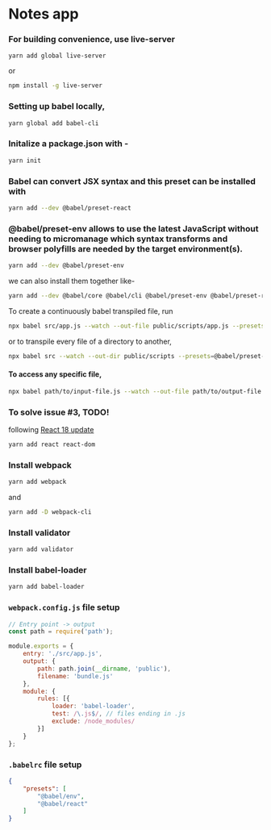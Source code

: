 # Notes app

### For building convenience, use live-server
```
yarn add global live-server
```

or
```sh
npm install -g live-server
```

### Setting up babel locally,
```sh
yarn global add babel-cli
```

### Initalize a package.json with -
```sh
yarn init
```

### Babel can convert JSX syntax and this preset can be installed with
```sh
yarn add --dev @babel/preset-react
```
### @babel/preset-env allows to use the latest JavaScript without needing to micromanage which syntax transforms and browser polyfills are needed by the target environment(s).
```sh
yarn add --dev @babel/preset-env
```

we can also install them together like- 
```sh
yarn add --dev @babel/core @babel/cli @babel/preset-env @babel/preset-react
```

To create a continuously babel transpiled file, run
```sh
npx babel src/app.js --watch --out-file public/scripts/app.js --presets=@babel/preset-env,@babel/preset-react
```
or to transpile every file of a directory to another,
```sh
npx babel src --watch --out-dir public/scripts --presets=@babel/preset-env,@babel/preset-react
```

#### To access any specific file,
```sh
npx babel path/to/input-file.js --watch --out-file path/to/output-file.js --presets=@babel/preset-env,@babel/preset-react
```

### To solve issue #3, TODO! 

following [React 18 update](https://react.dev/blog/2022/03/08/react-18-upgrade-guide#updates-to-client-rendering-apis)
```sh
yarn add react react-dom
```

### Install webpack
```sh
yarn add webpack
```
and
```sh
yarn add -D webpack-cli
``` 

### Install validator
```sh
yarn add validator
```

### Install babel-loader
```sh
yarn add babel-loader
```

### `webpack.config.js` file setup
```js
// Entry point -> output
const path = require('path');

module.exports = {
    entry: './src/app.js',
    output: {
        path: path.join(__dirname, 'public'),
        filename: 'bundle.js'
    },
    module: {
        rules: [{
            loader: 'babel-loader',
            test: /\.js$/, // files ending in .js
            exclude: /node_modules/
        }]
    }
};

```

### `.babelrc` file setup
```json
{
    "presets": [
        "@babel/env",
        "@babel/react"
    ]
}
```